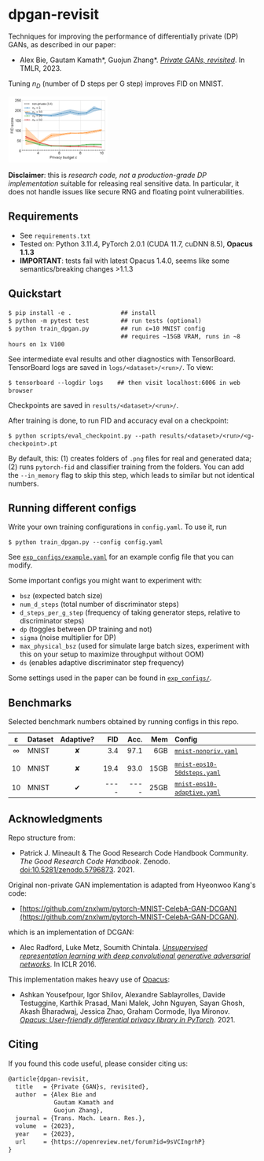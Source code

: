 # dpgan-revisit

Techniques for improving the performance of differentially private (DP) GANs, as described in our paper:
- Alex Bie, Gautam Kamath*, Guojun Zhang*. [*Private GANs, revisited*](https://arxiv.org/abs/2302.02936). In TMLR, 2023. 

Tuning *n<sub>D</sub>* (number of D steps per G step) improves FID on MNIST.

<img src="https://github.com/alexbie98/dpgan-revisit/blob/main/figs/mnist-fid-vs-eps.png?raw=true" width="40%">

**Disclaimer**: this is *research code, not a production-grade DP implementation* suitable for releasing real sensitive data.
In particular, it does not handle issues like secure RNG and floating point vulnerabilities. 

## Requirements
- See `requirements.txt`
- Tested on: Python 3.11.4, PyTorch 2.0.1 (CUDA 11.7, cuDNN 8.5), **Opacus 1.1.3**
- **IMPORTANT**: tests fail with latest Opacus 1.4.0, seems like some semantics/breaking changes >1.1.3


## Quickstart

    $ pip install -e .              ## install
    $ python -m pytest test         ## run tests (optional)
    $ python train_dpgan.py         ## run ε=10 MNIST config
                                    ## requires ~15GB VRAM, runs in ~8 hours on 1x V100

See intermediate eval results and other diagnostics with TensorBoard. TensorBoard logs are saved in `logs/<dataset>/<run>/`. To view:

    $ tensorboard --logdir logs    ## then visit localhost:6006 in web browser

Checkpoints are saved in `results/<dataset>/<run>/`.

After training is done, to run FID and accuracy eval on a checkpoint:

    $ python scripts/eval_checkpoint.py --path results/<dataset>/<run>/<g-checkpoint>.pt

By default, this: (1) creates folders of `.png` files for real and generated data; (2) runs `pytorch-fid` and classifier training from the folders.
You can add the `--in_memory` flag to skip this step, which leads to similar but not identical numbers.


## Running different configs

Write your own training configurations in `config.yaml`. To use it, run

    $ python train_dpgan.py --config config.yaml

See [`exp_configs/example.yaml`](exp_configs/example.yaml) for an example config file that you can modify.

Some important configs you might want to experiment with:
- `bsz` (expected batch size)
- `num_d_steps` (total number of discriminator steps)
- `d_steps_per_g_step` (frequency of taking generator steps, relative to discriminator steps)
- `dp` (toggles between DP training and not)
- `sigma` (noise multiplier for DP)
- `max_physical_bsz` (used for simulate large batch sizes, experiment with this on your setup to maximize throughput without OOM)
- `ds` (enables adaptive discriminator step frequency)

Some settings used in the paper can be found in [`exp_configs/`](exp_configs/).


## Benchmarks
Selected benchmark numbers obtained by running configs in this repo.

|  ε | Dataset | Adaptive? | FID  | Acc. | Mem  | Config |
|:--:|---------|:---------:|-----:|-----:|-----:|:-----|
| ∞  | MNIST   |     ✘     |  3.4 | 97.1 |  6GB | [`mnist-nonpriv.yaml`](exp_configs/mnist-nonpriv.yaml) |
| | | | | | | |
| 10 | MNIST   |     ✘     | 19.4 | 93.0 | 15GB | [`mnist-eps10-50dsteps.yaml`](exp_configs/mnist-eps10-50dsteps.yaml) |
| 10 | MNIST   |     ✔     | ---- | ---- | 25GB | [`mnist-eps10-adaptive.yaml`](exp_configs/mnist-eps10-adaptive.yaml) |




## Acknowledgments

Repo structure from:
- Patrick J. Mineault & The Good Research Code Handbook Community. *The Good Research Code Handbook*. Zenodo. [doi:10.5281/zenodo.5796873](https://dx.doi.org/10.5281/zenodo.5796873). 2021.

Original non-private GAN implementation is adapted from Hyeonwoo Kang's code:
- [https://github.com/znxlwm/pytorch-MNIST-CelebA-GAN-DCGAN](https://github.com/znxlwm/pytorch-MNIST-CelebA-GAN-DCGAN).

which is an implementation of DCGAN:
- Alec Radford, Luke Metz, Soumith Chintala. [*Unsupervised representation learning with deep convolutional generative adversarial networks*](https://arxiv.org/abs/1511.06434). In ICLR 2016.

This implementation makes heavy use of [Opacus](https://github.com/pytorch/opacus):
- Ashkan Yousefpour, Igor Shilov, Alexandre Sablayrolles, Davide Testuggine, Karthik Prasad, Mani Malek, John Nguyen, Sayan Ghosh, Akash Bharadwaj, Jessica Zhao, Graham Cormode, Ilya Mironov. [*Opacus: User-friendly differential privacy library in PyTorch*](https://arxiv.org/abs/2109.12298). 2021.


## Citing

If you found this code useful, please consider citing us:

    @article{dpgan-revisit,
      title   = {Private {GAN}s, revisited},
      author  = {Alex Bie and
                 Gautam Kamath and
                 Guojun Zhang},
      journal = {Trans. Mach. Learn. Res.},
      volume  = {2023},
      year    = {2023},
      url     = {https://openreview.net/forum?id=9sVCIngrhP}
    }

